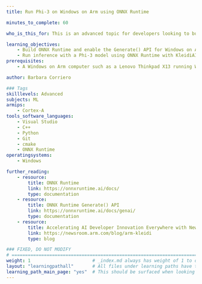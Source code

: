 ```yaml
---
title: Run Phi-3 on Windows on Arm using ONNX Runtime

minutes_to_complete: 60

who_is_this_for: This is an advanced topic for developers looking to build ONNX Runtime for Windows on Arm (WoA) and leverage the Generate() API to run Phi-3 inference with KleidiAI acceleration.

learning_objectives: 
    - Build ONNX Runtime and enable the Generate() API for Windows on Arm.
    - Run inference with a Phi-3 model using ONNX Runtime with KleidiAI acceleration.
prerequisites:
    - A Windows on Arm computer such as a Lenovo Thinkpad X13 running Windows 11, or a Windows on Arm [virtual machine](/learning-paths/cross-platform/woa_azure/).

author: Barbara Corriero

### Tags
skilllevels: Advanced
subjects: ML
armips:
    - Cortex-A
tools_software_languages:
    - Visual Studio
    - C++
    - Python
    - Git
    - cmake
    - ONNX Runtime
operatingsystems:
    - Windows

further_reading:
    - resource:
        title: ONNX Runtime
        link: https://onnxruntime.ai/docs/
        type: documentation
    - resource:
        title: ONNX Runtime Generate() API
        link: https://onnxruntime.ai/docs/genai/
        type: documentation
    - resource:
        title: Accelerating AI Developer Innovation Everywhere with New Arm Kleidi
        link: https://newsroom.arm.com/blog/arm-kleidi
        type: blog

### FIXED, DO NOT MODIFY
# ================================================================================
weight: 1                       # _index.md always has weight of 1 to order correctly
layout: "learningpathall"       # All files under learning paths have this same wrapper
learning_path_main_page: "yes"  # This should be surfaced when looking for related content. Only set for _index.md of learning path content.
---
```

